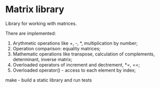 # Matrix library

Library for working with matrices.

There are implemented:
1. Arythmetic operations like +, -, *, multiplication by number;
2. Operation comparison: equality matrices;
3. Mathematic operations like transpose, calculation of complements, determinant, inverse matrix;
4. Overloaded operators of increment and dectrement, *=, ==;
5. Overloaded operator() - access to each element by index;

make - build a static library and run tests
